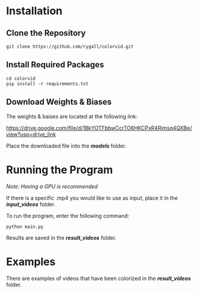 # Installation
## Clone the Repository

    git clone https://github.com/rygall/colorvid.git

## Install Required Packages

    cd colorvid
    pip install -r requirements.txt

## Download Weights & Biases
The weights & baises are located at the following link:

<https://drive.google.com/file/d/1BkYOTFbbwCcrTO6HKCPxR4Rjmsq4QXBe/view?usp=drive_link>

Place the downloaded file into the _**models**_ folder.


# Running the Program
*Note: Having a GPU is recommended*

If there is a specific .mp4 you would like to use as input, place it in the  _**input_videos**_ folder.

To run the program, enter the following command:

    python main.py 

Results are saved in the _**result_videos**_ folder.


# Examples
There are examples of videos that have been colorized in the _**result_videos**_ folder.
